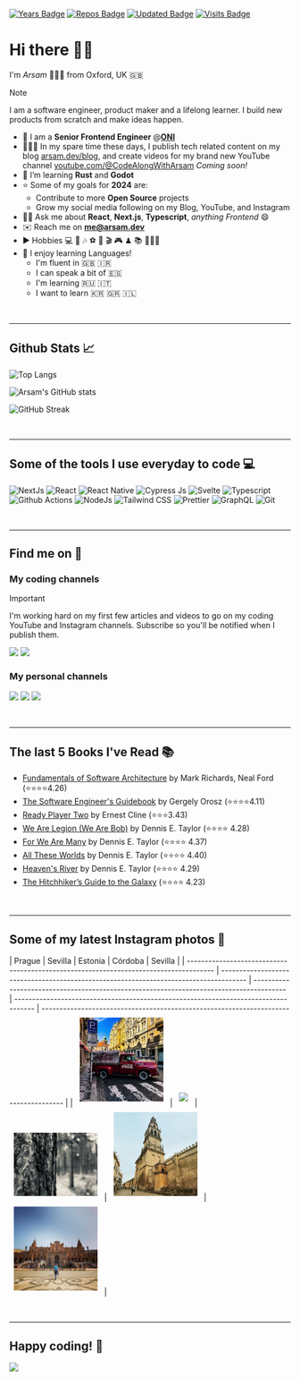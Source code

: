 [![Years Badge](https://badges.pufler.dev/years/arsamsarabi)][a-website]
[![Repos Badge](https://badges.pufler.dev/repos/arsamsarabi)][a-website]
[![Updated Badge](https://badges.pufler.dev/updated/arsamsarabi/arsamsarabi)][a-website]
[![Visits Badge](https://badges.pufler.dev/visits/arsamsarabi/arsamsarabi)][a-website]

# Hi there 👋🏼

I'm _Arsam_ 🧑🏻‍💻 from Oxford, UK 🇬🇧 <br />

> [!NOTE]
> I am a software engineer, product maker and a lifelong learner. I build new products from scratch and make ideas happen.

- 💼 I am a **Senior Frontend Engineer** @[**ONI**](https://oni.bio)
- 👨🏻‍💻 In my spare time these days, I publish tech related content on my blog [arsam.dev/blog](https://arsam.dev/blog), and create videos for my brand new YouTube channel [youtube.com/@CodeAlongWithArsam](https://youtube.com/@CodeAlongWithArsam) _Coming soon!_
- 🌱 I’m learning **Rust** and **Godot**
- ⭐️ Some of my goals for **2024** are:
  - Contribute to more **Open Source** projects
  - Grow my social media following on my Blog, YouTube, and Instagram
- 👋🏼 Ask me about **React**, **Next.js**, **Typescript**, _anything Frontend_ 😄
- ✉️ Reach me on **<me@arsam.dev>**
- ▶️ Hobbies 💻 📸 🎶 ⚽️ 🎲 🎬 🎮 ♟ 📚 🚴🏼‍♂️
- 💬 I enjoy learning Languages!
  - I'm fluent in 🇬🇧 🇮🇷
  - I can speak a bit of 🇪🇸
  - I'm learning 🇷🇺 🇮🇹
  - I want to learn 🇰🇷 🇬🇷 🇮🇱

<br />
<hr />

## Github Stats 📈

![Top Langs](https://github-readme-stats.vercel.app/api/top-langs/?username=arsamsarabi&layout=compact&theme=dracula)

![Arsam's GitHub stats](https://github-readme-stats.vercel.app/api?username=arsamsarabi&count_private=true&show_icons=true&theme=dracula)

![GitHub Streak](https://github-readme-streak-stats.herokuapp.com/?user=arsamsarabi&theme=dracula)

<br />
<hr />

## Some of the tools I use everyday to code 💻

![NextJs][nextjs]
![React][react]
![React Native][react-native]
![Cypress Js][cypress]
![Svelte][svelte]
![Typescript][typescript]
![Github Actions][gh-actions]
![NodeJs][nodejs]
![Tailwind CSS][tailwind]
![Prettier][prettier]
![GraphQL][graphql]
![Git][git]

<br />
<hr />

## Find me on 💬

### My coding channels

> [!important]
> I'm working hard on my first few articles and videos to go on my coding YouTube and Instagram channels. Subscribe so you'll be notified when I publish them.

[![][youtube]][code-youtube]
[![][instagram]][code-instagram]

### My personal channels

[![][linkedin]][a-linkedin]
[![][instagram]][a-instagram]
[![][codepen]][a-codepen]

<!-- [![][coffee]][a-coffee] -->

<br />
<hr />

## The last 5 Books I've Read 📚

<!-- GOODREADS-LIST:START -->

- [Fundamentals of Software Architecture](https://www.goodreads.com/book/show/44144493-fundamentals-of-software-architecture) by Mark Richards, Neal Ford (⭐️⭐️⭐️⭐️4.26)
- [The Software Engineer's Guidebook](https://www.goodreads.com/book/show/201545491-the-software-engineer-s-guidebook) by Gergely Orosz (⭐️⭐️⭐️⭐️4.11)
- [Ready Player Two](https://www.goodreads.com/book/show/26082916-ready-player-two) by Ernest Cline (⭐️⭐️⭐️3.43)
- [We Are Legion (We Are Bob)](https://www.goodreads.com/book/show/32109569-we-are-legion-we-are-bob) by Dennis E. Taylor (⭐️⭐️⭐️⭐️ 4.28)
- [For We Are Many](https://www.goodreads.com/book/show/33395557-for-we-are-many) by Dennis E. Taylor (⭐️⭐️⭐️⭐️ 4.37)
- [All These Worlds](https://www.goodreads.com/book/show/35506021-all-these-worlds) by Dennis E. Taylor (⭐️⭐️⭐️⭐️ 4.40)
- [Heaven's River](https://www.goodreads.com/book/show/42950440-heaven-s-river) by Dennis E. Taylor (⭐️⭐️⭐️⭐️ 4.29)
- [The Hitchhiker’s Guide to the Galaxy](https://www.goodreads.com/book/show/386162.The_Hitchhiker_s_Guide_to_the_Galaxy) (⭐️⭐️⭐️⭐️ 4.23)
<!-- GOODREADS-LIST:END -->

<br />
<hr />

## Some of my latest Instagram photos 📸

|
Prague | Sevilla | Estonia | Córdoba | Sevilla |
| ------------------------------------------------------------------------------------- | ------------------------------------------------------------------------------------- | --------------------------------------------------------------------------------------- | ----------------------------------------------------------------------------------- | ------------------------------------------------------------------------------------ |
| <img style="margin:8px" src="./assets/images/instagram/prague.jpg" width="150px" /> | <img style="margin:8px" src="./assets/images/instagram/sevilla.jpg" width="150px" /> | <img style="margin:8px" src="./assets/images/instagram/estonia.jpg" width="150px" /> | <img style="margin:8px" src="./assets/images/instagram/cordoba.jpeg" width="150px" /> | <img style="margin:8px" src="./assets/images/instagram/sevilla.jpeg" width="150px" /> |

<br />
<hr />

<!-- ## Now listening 🎶

![spotify-github-profile](https://spotify-github-profile.vercel.app/api/view?uid=a3k21y7i2s68fzjhwadvunoun&cover_image=true&theme=compact)

<br />
<hr /> -->

## Happy coding! 🎉

![](https://media.giphy.com/media/5ntdy5Ban1dIY/giphy.gif)

<!-- Socials -->

[a-website]: https://arsam.dev
[a-linkedin]: https://linkedin.com/in/arsam
[a-instagram]: https://instagram.com/arsamsarabi
[a-codepen]: https://codepen.io/arsam
[a-coffee]: https://buymeacoffee.com/arsam
[code-youtube]: https://youtube.com/@codealongwitharsam
[code-instagram]: https://instagram.com/codealongwitharsam

<!-- Languages -->

[typescript]: https://img.shields.io/badge/TypeScript-007ACC?style=flat-square&logo=typescript&logoColor=white
[javascript]: https://img.shields.io/badge/JavaScript-F7DF1E?style=flat-square&logo=javascript&logoColor=black
[python]: https://img.shields.io/badge/Python-FFD43B?style=flat-square&logo=python&logoColor=darkgreen
[rust]: https://img.shields.io/badge/Rust-000000?style=flat-square&logo=rust&logoColor=white

<!-- Tools -->

[react]: https://img.shields.io/badge/React-20232A?style=flat-square&logo=react&logoColor=61DAFB
[react-native]: https://img.shields.io/badge/React_Native-20232A?style=flat-square&logo=react&logoColor=61DAFB
[nodejs]: https://img.shields.io/badge/Node.js-339933?style=flat-square&logo=nodedotjs&logoColor=white
[nextjs]: https://img.shields.io/badge/next.js-000000?style=flat-square&logo=nextdotjs&logoColor=white
[styledcomponents]: https://img.shields.io/badge/styled--components-DB7093?style=flat-square&logo=styled-components&logoColor=white
[sass]: https://img.shields.io/badge/Sass-CC6699?style=flat-square&logo=sass&logoColor=white
[tailwind]: https://img.shields.io/badge/Tailwind_CSS-38B2AC?style=flat-square&logo=tailwind-css&logoColor=white
[graphql]: https://img.shields.io/badge/GraphQl-E10098?style=flat-square&logo=graphql&logoColor=white
[svelte]: https://img.shields.io/badge/Svelte-4A4A55?style=flat-square&logo=svelte&logoColor=FF3E00
[vuejs]: https://img.shields.io/badge/Vue.js-35495E?style=flat-square&logo=vuedotjs&logoColor=4FC08D
[jest]: https://img.shields.io/badge/Jest-C21325?style=flat-square&logo=jest&logoColor=white
[mongodb]: https://img.shields.io/badge/MongoDB-4EA94B?style=flat-square&logo=mongodb&logoColor=white
[expressjs]: https://img.shields.io/badge/Express.js-000000?style=flat-square&logo=express&logoColor=white
[docker]: https://img.shields.io/badge/Docker-2CA5E0?style=flat-square&logo=docker&logoColor=white
[cypress]: https://img.shields.io/badge/Cypress-17202C?style=flat-square&logo=cypress&logoColor=white
[netlify]: https://img.shields.io/badge/Netlify-00C7B7?style=flat-square&logo=netlify&logoColor=white
[gh-actions]: https://img.shields.io/badge/GitHub_Actions-2088FF?style=flat-square&logo=github-actions&logoColor=white
[figma]: https://img.shields.io/badge/Figma-F24E1E?style=flat-square&logo=figma&logoColor=white

<!-- [steam]: https://img.shields.io/badge/Steam-000000?style=flat-square&logo=steam&logoColor=white -->

[youtube]: https://img.shields.io/badge/YouTube-FF0000?style=flat-square&logo=youtube&logoColor=white

<!-- [twitch]: https://img.shields.io/badge/Twitch-9146FF?style=flat-square&logo=twitch&logoColor=white
[spotify]: https://img.shields.io/badge/Spotify-1ED760?&style=flat-square&logo=spotify&logoColor=white -->

<!-- [dodge]: https://img.shields.io/badge/dogecoin-C2A633?style=flat-square&logo=dogecoin&logoColor=white -->

[coffee]: https://img.shields.io/badge/Buy_Me_A_Coffee-FFDD00?style=flat-square&logo=buy-me-a-coffee&logoColor=black
[linkedin]: https://img.shields.io/badge/LinkedIn-0077B5?style=flat-square&logo=linkedin&logoColor=white
[instagram]: https://img.shields.io/badge/Instagram-E4405F?style=flat-square&logo=instagram&logoColor=white
[codepen]: https://img.shields.io/badge/Codepen-000000?style=flat-square&logo=codepen&logoColor=white
[webpack]: https://img.shields.io/badge/-Webpack-8DD6F9?style=flat-square&logo=webpack&logoColor=white
[apollo]: https://img.shields.io/badge/-Apollo%20GraphQL-311C87?style=flat-square&logo=apollo-graphql&logoColor=white
[redux]: https://img.shields.io/badge/-Redux-764ABC?style=flat-square&logo=redux&logoColor=white
[nestjs]: https://img.shields.io/badge/-NestJs-ea2845?style=flat-square&logo=nestjs&logoColor=white
[git]: https://img.shields.io/badge/-Git-F05032?style=flat-square&logo=git&logoColor=white
[npm]: https://img.shields.io/badge/-NPM-CB3837?style=flat-square&logo=npm&logoColor=white
[html]: https://img.shields.io/badge/-HTML5-E34F26?style=flat-square&logo=html5&logoColor=white
[css]: https://img.shields.io/badge/CSS3-1572B6?style=flat-square&logo=css3&logoColor=white
[rollup]: https://img.shields.io/badge/-Rollup-EC4A3F?style=flat-square&logo=rollup.js&logoColor=white
[prettier]: https://img.shields.io/badge/-Prettier-F7B93E?style=flat-square&logo=prettier&logoColor=white
